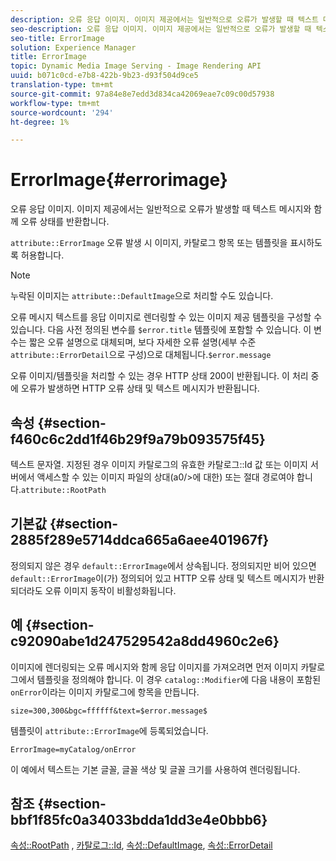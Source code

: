 ```yaml
---
description: 오류 응답 이미지. 이미지 제공에서는 일반적으로 오류가 발생할 때 텍스트 메시지와 함께 오류 상태를 반환합니다.
seo-description: 오류 응답 이미지. 이미지 제공에서는 일반적으로 오류가 발생할 때 텍스트 메시지와 함께 오류 상태를 반환합니다.
seo-title: ErrorImage
solution: Experience Manager
title: ErrorImage
topic: Dynamic Media Image Serving - Image Rendering API
uuid: b071c0cd-e7b8-422b-9b23-d93f504d9ce5
translation-type: tm+mt
source-git-commit: 97a84e8e7edd3d834ca42069eae7c09c00d57938
workflow-type: tm+mt
source-wordcount: '294'
ht-degree: 1%

---
```



# ErrorImage{#errorimage}

오류 응답 이미지. 이미지 제공에서는 일반적으로 오류가 발생할 때 텍스트 메시지와 함께 오류 상태를 반환합니다.

`attribute::ErrorImage` 오류 발생 시 이미지, 카탈로그 항목 또는 템플릿을 표시하도록 허용합니다.

>[!NOTE]
>
>누락된 이미지는 `attribute::DefaultImage`으로 처리할 수도 있습니다.

오류 메시지 텍스트를 응답 이미지로 렌더링할 수 있는 이미지 제공 템플릿을 구성할 수 있습니다. 다음 사전 정의된 변수를 `$error.title` 템플릿에 포함할 수 있습니다. 이 변수는 짧은 오류 설명으로 대체되며, 보다 자세한 오류 설명(세부 수준 `attribute::ErrorDetail`으로 구성)으로 대체됩니다.`$error.message`

오류 이미지/템플릿을 처리할 수 있는 경우 HTTP 상태 200이 반환됩니다. 이 처리 중에 오류가 발생하면 HTTP 오류 상태 및 텍스트 메시지가 반환됩니다.

## 속성 {#section-f460c6c2dd1f46b29f9a79b093575f45}

텍스트 문자열. 지정된 경우 이미지 카탈로그의 유효한 카탈로그::Id 값 또는 이미지 서버에서 액세스할 수 있는 이미지 파일의 상대(a0/>에 대한) 또는 절대 경로여야 합니다.`attribute::RootPath`

## 기본값 {#section-2885f289e5714ddca665a6aee401967f}

정의되지 않은 경우 `default::ErrorImage`에서 상속됩니다. 정의되지만 비어 있으면 `default::ErrorImage`이(가) 정의되어 있고 HTTP 오류 상태 및 텍스트 메시지가 반환되더라도 오류 이미지 동작이 비활성화됩니다.

## 예 {#section-c92090abe1d247529542a8dd4960c2e6}

이미지에 렌더링되는 오류 메시지와 함께 응답 이미지를 가져오려면 먼저 이미지 카탈로그에서 템플릿을 정의해야 합니다. 이 경우 `catalog::Modifier`에 다음 내용이 포함된 `onError`이라는 이미지 카탈로그에 항목을 만듭니다.

`size=300,300&bgc=ffffff&text=$error.message$`

템플릿이 `attribute::ErrorImage`에 등록되었습니다.

`ErrorImage=myCatalog/onError`

이 예에서 텍스트는 기본 글꼴, 글꼴 색상 및 글꼴 크기를 사용하여 렌더링됩니다.

## 참조 {#section-bbf1f85fc0a34033bdda1dd3e4e0bbb6}

[속성::RootPath](../../../../../is-api/image-catalog/image-serving-api-ref/c-image-catalog-reference/c-attributes-reference/r-rootpath.md#reference-17d57e5967be403b8408fa7214017494) ,  [카탈로그::Id](/help/aem-is-ir-api/is-api/image-catalog/image-serving-api-ref/c-image-catalog-reference/c-image-svg-data-reference/c-image-data-reference/r-id-cat.md),  [속성::DefaultImage](../../../../../is-api/image-catalog/image-serving-api-ref/c-image-catalog-reference/c-attributes-reference/r-is-cat-defaultimage.md#reference-8e9900e129f54ed68462a3c2fc3bc433),  [속성::ErrorDetail](../../../../../is-api/image-catalog/image-serving-api-ref/c-image-catalog-reference/c-attributes-reference/r-errordetail.md#reference-4987c8cddcba4c88960170e49cafc561)
